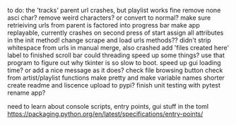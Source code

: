 to do:
    the 'tracks' parent url crashes, but playlist works fine
    remove none asci char? remove weird characters? or convert to normal? 
    make sure retrieiving urls from parent is factored into progress bar
    make app replayable, currently crashes on second press of start
    assign all attributes in the init method! change scrape and load urls methods??
    didn't strip whitespace from urls in manual merge, also crashed
    add 'files created here' label to finished scroll bar
    could threading speed up some things? use that program to figure out why tkinter is so slow to boot.
    speed up gui loading time? or add a nice message as it does?
    check file browsing button
    check from artist/playlist functions
    make pretty and make variable names shorter
    create readme and liscence
    upload to pypi?
    finish unit testing with pytest
    rename app?

need to learn about console scripts, entry points, gui stuff in the toml
https://packaging.python.org/en/latest/specifications/entry-points/